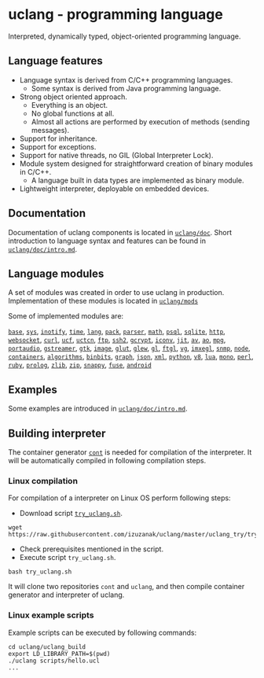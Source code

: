 # uclang - programming language

Interpreted, dynamically typed, object-oriented programming language.

## Language features

* Language syntax is derived from C/C++ programming languages.
  * Some syntax is derived from Java programming language.
* Strong object oriented approach.
  * Everything is an object. 
  * No global functions at all.
  * Almost all actions are performed by execution of methods (sending messages).
* Support for inheritance.
* Support for exceptions.
* Support for native threads, no GIL (Global Interpreter Lock).
* Module system designed for straightforward creation of binary modules in C/C++.
  * A language built in data types are implemented as binary module.
* Lightweight interpreter, deployable on embedded devices.

## Documentation

Documentation of uclang components is located in 
[`uclang/doc`](https://github.com/izuzanak/uclang/tree/master/uclang/doc).
Short introduction to language syntax and features can be found in
[`uclang/doc/intro.md`](https://github.com/izuzanak/uclang/blob/master/uclang/doc/intro.md).

## Language modules

A set of modules was created in order to use uclang in production.
Implementation of these modules is located in
[`uclang/mods`](https://github.com/izuzanak/uclang/tree/master/uclang/mods)

Some of implemented modules are:

[`base`](https://github.com/izuzanak/uclang/tree/master/uclang/mods/base_uclm),
[`sys`](https://github.com/izuzanak/uclang/tree/master/uclang/mods/sys_uclm),
[`inotify`](https://github.com/izuzanak/uclang/tree/master/uclang/mods/inotify_uclm),
[`time`](https://github.com/izuzanak/uclang/tree/master/uclang/mods/time_uclm),
[`lang`](https://github.com/izuzanak/uclang/tree/master/uclang/mods/lang_uclm),
[`pack`](https://github.com/izuzanak/uclang/tree/master/uclang/mods/pack_uclm),
[`parser`](https://github.com/izuzanak/uclang/tree/master/uclang/mods/parser_uclm),
[`math`](https://github.com/izuzanak/uclang/tree/master/uclang/mods/math_uclm),
[`psql`](https://github.com/izuzanak/uclang/tree/master/uclang/mods/psql_uclm),
[`sqlite`](https://github.com/izuzanak/uclang/tree/master/uclang/mods/sqlite_uclm),
[`http`](https://github.com/izuzanak/uclang/tree/master/uclang/mods/http_uclm),
[`websocket`](https://github.com/izuzanak/uclang/tree/master/uclang/mods/websocket_uclm),
[`curl`](https://github.com/izuzanak/uclang/tree/master/uclang/mods/curl_uclm),
[`ucf`](https://github.com/izuzanak/uclang/tree/master/uclang/mods/ucf_uclm),
[`uctcn`](https://github.com/izuzanak/uclang/tree/master/uclang/mods/uctcn_uclm),
[`ftp`](https://github.com/izuzanak/uclang/tree/master/uclang/mods/ftp_uclm),
[`ssh2`](https://github.com/izuzanak/uclang/tree/master/uclang/mods/ssh2_uclm),
[`gcrypt`](https://github.com/izuzanak/uclang/tree/master/uclang/mods/gcrypt_uclm),
[`iconv`](https://github.com/izuzanak/uclang/tree/master/uclang/mods/iconv_uclm),
[`jit`](https://github.com/izuzanak/uclang/tree/master/uclang/mods/jit_uclm),
[`av`](https://github.com/izuzanak/uclang/tree/master/uclang/mods/av_uclm),
[`ao`](https://github.com/izuzanak/uclang/tree/master/uclang/mods/ao_uclm),
[`mpg`](https://github.com/izuzanak/uclang/tree/master/uclang/mods/mpg_uclm),
[`portaudio`](https://github.com/izuzanak/uclang/tree/master/uclang/mods/portaudio_uclm),
[`gstreamer`](https://github.com/izuzanak/uclang/tree/master/uclang/mods/gstreamer_uclm),
[`gtk`](https://github.com/izuzanak/uclang/tree/master/uclang/mods/gtk_uclm),
[`image`](https://github.com/izuzanak/uclang/tree/master/uclang/mods/image_uclm),
[`glut`](https://github.com/izuzanak/uclang/tree/master/uclang/mods/glut_uclm),
[`glew`](https://github.com/izuzanak/uclang/tree/master/uclang/mods/glew_uclm),
[`gl`](https://github.com/izuzanak/uclang/tree/master/uclang/mods/gl_uclm),
[`ftgl`](https://github.com/izuzanak/uclang/tree/master/uclang/mods/ftgl_uclm),
[`vg`](https://github.com/izuzanak/uclang/tree/master/uclang/mods/vg_uclm),
[`imxegl`](https://github.com/izuzanak/uclang/tree/master/uclang/mods/imxegl_uclm),
[`snmp`](https://github.com/izuzanak/uclang/tree/master/uclang/mods/snmp_uclm),
[`node`](https://github.com/izuzanak/uclang/tree/master/uclang/mods/node_uclm),
[`containers`](https://github.com/izuzanak/uclang/tree/master/uclang/mods/containers_uclm),
[`algorithms`](https://github.com/izuzanak/uclang/tree/master/uclang/mods/algorithms_uclm),
[`binbits`](https://github.com/izuzanak/uclang/tree/master/uclang/mods/binbits_uclm),
[`graph`](https://github.com/izuzanak/uclang/tree/master/uclang/mods/graph_uclm),
[`json`](https://github.com/izuzanak/uclang/tree/master/uclang/mods/json_uclm),
[`xml`](https://github.com/izuzanak/uclang/tree/master/uclang/mods/xml_uclm),
[`python`](https://github.com/izuzanak/uclang/tree/master/uclang/mods/python_uclm),
[`v8`](https://github.com/izuzanak/uclang/tree/master/uclang/mods/v8_uclm),
[`lua`](https://github.com/izuzanak/uclang/tree/master/uclang/mods/lua_uclm),
[`mono`](https://github.com/izuzanak/uclang/tree/master/uclang/mods/mono_uclm),
[`perl`](https://github.com/izuzanak/uclang/tree/master/uclang/mods/perl_uclm),
[`ruby`](https://github.com/izuzanak/uclang/tree/master/uclang/mods/ruby_uclm),
[`prolog`](https://github.com/izuzanak/uclang/tree/master/uclang/mods/prolog_uclm),
[`zlib`](https://github.com/izuzanak/uclang/tree/master/uclang/mods/zlib_uclm),
[`zip`](https://github.com/izuzanak/uclang/tree/master/uclang/mods/zip_uclm),
[`snappy`](https://github.com/izuzanak/uclang/tree/master/uclang/mods/snappy_uclm),
[`fuse`](https://github.com/izuzanak/uclang/tree/master/uclang/mods/fuse_uclm),
[`android`](https://github.com/izuzanak/uclang/tree/master/uclang/mods/android_uclm)

## Examples

Some examples are introduced in
[`uclang/doc/intro.md`](https://github.com/izuzanak/uclang/blob/master/uclang/doc/intro.md).

## Building interpreter

The container generator [`cont`](https://github.com/izuzanak/cont) is needed
for compilation of the interpreter. It will be automatically compiled in
following compilation steps.

### Linux compilation

For compilation of a interpreter on Linux OS perform following steps:

  * Download script [`try_uclang.sh`](https://raw.githubusercontent.com/izuzanak/uclang/master/uclang_try/try_uclang.sh).

```
wget https://raw.githubusercontent.com/izuzanak/uclang/master/uclang_try/try_uclang.sh
```

  * Check prerequisites mentioned in the script.
  * Execute script `try_uclang.sh`.

```
bash try_uclang.sh
```

It will clone two repositories `cont` and `uclang`, and then compile container
generator and interpreter of uclang.

### Linux example scripts

Example scripts can be executed by following commands:

```
cd uclang/uclang_build
export LD_LIBRARY_PATH=$(pwd)
./uclang scripts/hello.ucl
...
```

